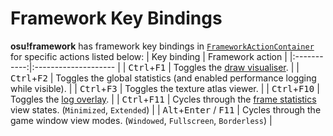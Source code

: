 # Framework Key Bindings
**osu!framework** has framework key bindings in [`FrameworkActionContainer`](https://github.com/ppy/osu-framework/blob/master/osu.Framework/Input/FrameworkActionContainer.cs) for specific actions listed below:
| Key binding | Framework action |
|:-----------:|:-------------------- |
| <kbd>Ctrl</kbd>+<kbd>F1</kbd> | Toggles the [draw visualiser](/ppy/osu-framework/wiki/Debug-Overlays:-Draw-Visualizer). |
| <kbd>Ctrl</kbd>+<kbd>F2</kbd> | Toggles the global statistics (and enabled performance logging while visible). |
| <kbd>Ctrl</kbd>+<kbd>F3</kbd> | Toggles the texture atlas viewer. |
| <kbd>Ctrl</kbd>+<kbd>F10</kbd> | Toggles the [log overlay](/ppy/osu-framework/wiki/Debug-Overlays:-Log-Overlay). |
| <kbd>Ctrl</kbd>+<kbd>F11</kbd> | Cycles through the [frame statistics](/ppy/osu-framework/wiki/Debug-Overlays:-Frame-Statistics-Overlay) view states. (`Minimized`, `Extended`) |
| <kbd>Alt</kbd>+<kbd>Enter</kbd> / <kbd>F11</kbd> | Cycles through the game window view modes. (`Windowed`, `Fullscreen`, `Borderless`) |